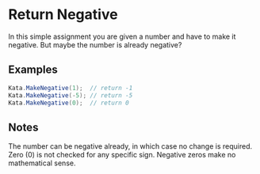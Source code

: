 # Return Negative

In this simple assignment you are given a number and have to make it negative. But maybe the number is already negative?

## Examples
```csharp
Kata.MakeNegative(1);  // return -1
Kata.MakeNegative(-5); // return -5
Kata.MakeNegative(0);  // return 0
```
## Notes

The number can be negative already, in which case no change is required.
Zero (0) is not checked for any specific sign. Negative zeros make no mathematical sense.
